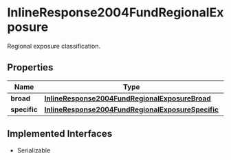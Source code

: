 

# InlineResponse2004FundRegionalExposure

Regional exposure classification.

## Properties

Name | Type | Description | Notes
------------ | ------------- | ------------- | -------------
**broad** | [**InlineResponse2004FundRegionalExposureBroad**](InlineResponse2004FundRegionalExposureBroad.md) |  |  [optional]
**specific** | [**InlineResponse2004FundRegionalExposureSpecific**](InlineResponse2004FundRegionalExposureSpecific.md) |  |  [optional]


## Implemented Interfaces

* Serializable



